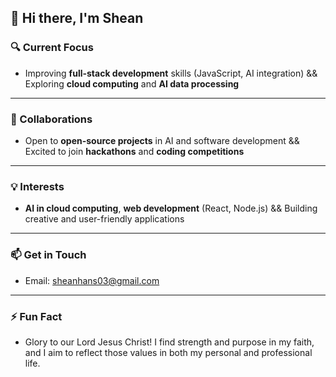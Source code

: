 ## 👋 Hi there, I'm Shean

### 🔍 Current Focus
- Improving **full-stack development** skills (JavaScript, AI integration) && Exploring **cloud computing** and **AI data processing**
---
### 🤝 Collaborations
- Open to **open-source projects** in AI and software development && Excited to join **hackathons** and **coding competitions**
---
### 💡 Interests
- **AI in cloud computing**, **web development** (React, Node.js) && Building creative and user-friendly applications
---
### 📫 Get in Touch
- Email: [sheanhans03@gmail.com](mailto:sheanhans03@gmail.com)
---
### ⚡ Fun Fact
- Glory to our Lord Jesus Christ! I find strength and purpose in my faith, and I aim to reflect those values in both my personal and professional life.
